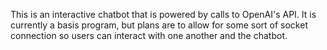 This is an interactive chatbot that is powered by calls to OpenAI's API. It is currently a basis program, but plans are to allow for some sort of socket connection so users can interact with one another and the chatbot.
